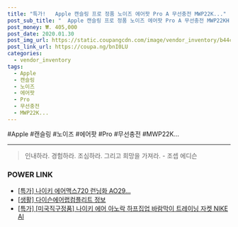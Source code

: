 ```yaml
--- 
title: "특가!   Apple 캔슬링 프로 정품 노이즈 에어팟 Pro A 무선충전 MWP22K..." 
post_sub_title: "  Apple 캔슬링 프로 정품 노이즈 에어팟 Pro A 무선충전 MWP22KH Y AirPods 신세계TV쇼핑" 
post_money: ₩. 405,000 
post_date: 2020.01.30 
post_img_url: https://static.coupangcdn.com/image/vendor_inventory/b44c/605d65618820a9dd26c33d83b6a6a4fc7dbcb38b1aa1689096206cfd50e7.jpg 
post_link_url: https://coupa.ng/bnI0LU 
categories: 
  - vendor_inventory 
tags: 
  - Apple 
  - 캔슬링 
  - 노이즈 
  - 에어팟 
  - Pro 
  - 무선충전 
  - MWP22K... 
--- 
```

  #Apple #캔슬링 #노이즈 #에어팟 #Pro #무선충전 #MWP22K... 
<hr> 

> 인내하라. 경험하라. 조심하라. 그리고 희망을 가져라. - 조셉 에디슨 


### POWER LINK

* <a href="https://blog.naver.com/sakai111/221787533962" target="_blank">[특가] 나이키 에어맥스720 런닝화 AO29...</a>
* <a href="https://blog.naver.com/sakai111/221759721562" target="_blank"> [생활] 다이슨에어랩컴플리트 정보 </a>
* <a href="https://blog.naver.com/sakai111/221787654110" target="_blank">[특가] [미국직구정품] 나이키 에어 아노락 하프집업 바람막이 트레이닝 자켓 NIKE AI</a>
